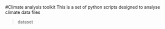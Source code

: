 #Climate analysis toolkit
This is a set of python scripts designed to analyse climate data files 
> dataset
